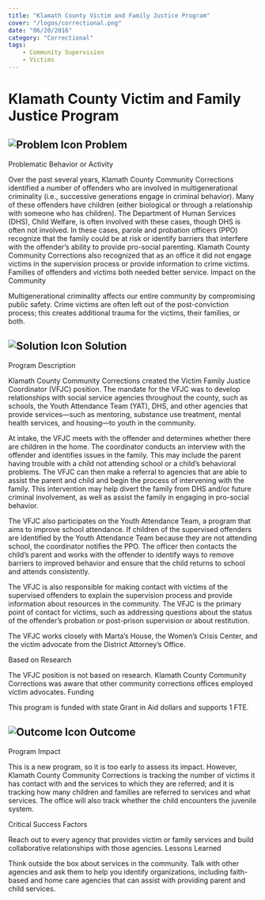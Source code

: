 ```yaml
---
title: "Klamath County Victim and Family Justice Program"
cover: "/logos/correctional.png"
date: "06/20/2016"
category: "Correctional"
tags:
    - Community Supervision
    - Victims 
---
```


# Klamath County Victim and Family Justice Program

## ![Problem Icon](https://github.com/google/material-design-icons/raw/master/alert/1x_web/ic_error_outline_black_48dp.png "Problem") Problem
Problematic Behavior or Activity

Over the past several years, Klamath County Community Corrections identified a number of offenders who are involved in multigenerational criminality (i.e., successive generations engage in criminal behavior). Many of these offenders have children (either biological or through a relationship with someone who has children). The Department of Human Services (DHS), Child Welfare, is often involved with these cases, though DHS is often not involved. In these cases, parole and probation officers (PPO) recognize that the family could be at risk or identify barriers that interfere with the offender’s ability to provide pro-social parenting. Klamath County Community Corrections also recognized that as an office it did not engage victims in the supervision process or provide information to crime victims. Families of offenders and victims both needed better service.
Impact on the Community

Multigenerational criminality affects our entire community by compromising public safety. Crime victims are often left out of the post-conviction process; this creates additional trauma for the victims, their families, or both.
## ![Solution Icon](https://github.com/google/material-design-icons/raw/master/action/1x_web/ic_lightbulb_outline_black_48dp.png "Solution") Solution
Program Description

Klamath County Community Corrections created the Victim Family Justice Coordinator (VFJC) position. The mandate for the VFJC was to develop relationships with social service agencies throughout the county, such as schools, the Youth Attendance Team (YAT), DHS, and other agencies that provide services—such as mentoring, substance use treatment, mental health services, and housing—to youth in the community.

At intake, the VFJC meets with the offender and determines whether there are children in the home. The coordinator conducts an interview with the offender and identifies issues in the family. This may include the parent having trouble with a child not attending school or a child’s behavioral problems. The VFJC can then make a referral to agencies that are able to assist the parent and child and begin the process of intervening with the family. This intervention may help divert the family from DHS and/or future criminal involvement, as well as assist the family in engaging in pro-social behavior.

The VFJC also participates on the Youth Attendance Team, a program that aims to improve school attendance. If children of the supervised offenders are identified by the Youth Attendance Team because they are not attending school, the coordinator notifies the PPO. The officer then contacts the child’s parent and works with the offender to identify ways to remove barriers to improved behavior and ensure that the child returns to school and attends consistently.

The VFJC is also responsible for making contact with victims of the supervised offenders to explain the supervision process and provide information about resources in the community. The VFJC is the primary point of contact for victims, such as addressing questions about the status of the offender’s probation or post-prison supervision or about restitution.

The VFJC works closely with Marta’s House, the Women’s Crisis Center, and the victim advocate from the District Attorney’s Office.

Based on Research

The VFJC position is not based on research. Klamath County Community Corrections was aware that other community corrections offices employed victim advocates.
Funding

This program is funded with state Grant in Aid dollars and supports 1 FTE.
## ![Outcome Icon](https://github.com/google/material-design-icons/raw/master/action/1x_web/ic_view_list_black_48dp.png "Outcome") Outcome
Program Impact

This is a new program, so it is too early to assess its impact. However, Klamath County Community Corrections is tracking the number of victims it has contact with and the services to which they are referred; and it is tracking how many children and families are referred to services and what services. The office will also track whether the child encounters the juvenile system.

Critical Success Factors

Reach out to every agency that provides victim or family services and build collaborative relationships with those agencies.
Lessons Learned

Think outside the box about services in the community. Talk with other agencies and ask them to help you identify organizations, including faith-based and home care agencies that can assist with providing parent and child services.